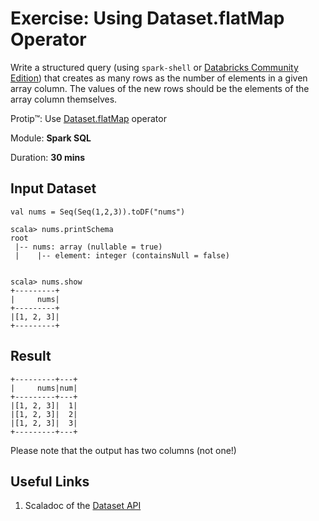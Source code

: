 # Exercise: Using Dataset.flatMap Operator

Write a structured query (using `spark-shell` or [Databricks Community Edition](https://community.cloud.databricks.com)) that creates as many rows as the number of elements in a given array column. The values of the new rows should be the elements of the array column themselves.

Protip™: Use [Dataset.flatMap](http://spark.apache.org/docs/latest/api/scala/index.html#org.apache.spark.sql.Dataset) operator

Module: **Spark SQL**

Duration: **30 mins**

## Input Dataset

```text
val nums = Seq(Seq(1,2,3)).toDF("nums")

scala> nums.printSchema
root
 |-- nums: array (nullable = true)
 |    |-- element: integer (containsNull = false)


scala> nums.show
+---------+
|     nums|
+---------+
|[1, 2, 3]|
+---------+
```

## Result

```text
+---------+---+
|     nums|num|
+---------+---+
|[1, 2, 3]|  1|
|[1, 2, 3]|  2|
|[1, 2, 3]|  3|
+---------+---+
```

Please note that the output has two columns (not one!)

## Useful Links

1. Scaladoc of the [Dataset API](http://spark.apache.org/docs/latest/api/scala/index.html#org.apache.spark.sql.Dataset)

<!--
## Solution

```text
// The following give one-column output only
val partSol1 = nums.flatMap(r => r.getSeq[Int](0))
val partSol2 = nums.flatMap(r => r.getSeq(0): Seq[Int])
val partSol3 = nums.flatMap(r => r.getAs[Seq[Int]]("nums"))

val solution = nums.as[Seq[Int]].flatMap((ns: Seq[Int]) => ns.map(n => (ns, n))).toDF("nums", "num")
val solution = for {
  ns <- nums.as[Seq[Int]]
  n <- ns
} yield (ns, n)
```

-->
